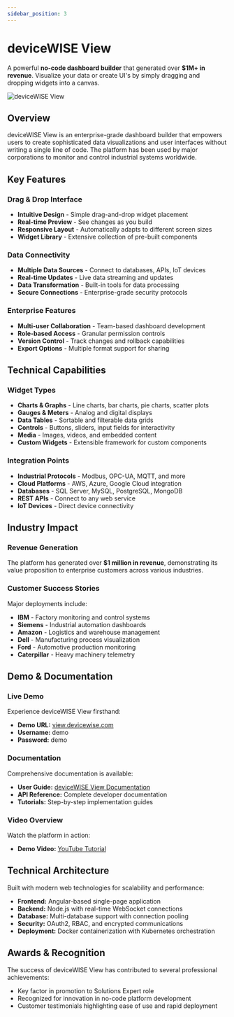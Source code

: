 ```yaml
---
sidebar_position: 3
---
```


# deviceWISE View

A powerful **no-code dashboard builder** that generated over **$1M+ in revenue**. Visualize your data or create UI's by simply dragging and dropping widgets into a canvas.

![deviceWISE View](/assets/screenshots/chrome_EWhfXl9Ecn.png)

## Overview

deviceWISE View is an enterprise-grade dashboard builder that empowers users to create sophisticated data visualizations and user interfaces without writing a single line of code. The platform has been used by major corporations to monitor and control industrial systems worldwide.

## Key Features

### Drag & Drop Interface
- **Intuitive Design** - Simple drag-and-drop widget placement
- **Real-time Preview** - See changes as you build
- **Responsive Layout** - Automatically adapts to different screen sizes
- **Widget Library** - Extensive collection of pre-built components

### Data Connectivity
- **Multiple Data Sources** - Connect to databases, APIs, IoT devices
- **Real-time Updates** - Live data streaming and updates
- **Data Transformation** - Built-in tools for data processing
- **Secure Connections** - Enterprise-grade security protocols

### Enterprise Features
- **Multi-user Collaboration** - Team-based dashboard development
- **Role-based Access** - Granular permission controls
- **Version Control** - Track changes and rollback capabilities
- **Export Options** - Multiple format support for sharing

## Technical Capabilities

### Widget Types
- **Charts & Graphs** - Line charts, bar charts, pie charts, scatter plots
- **Gauges & Meters** - Analog and digital displays
- **Data Tables** - Sortable and filterable data grids
- **Controls** - Buttons, sliders, input fields for interactivity
- **Media** - Images, videos, and embedded content
- **Custom Widgets** - Extensible framework for custom components

### Integration Points
- **Industrial Protocols** - Modbus, OPC-UA, MQTT, and more
- **Cloud Platforms** - AWS, Azure, Google Cloud integration
- **Databases** - SQL Server, MySQL, PostgreSQL, MongoDB
- **REST APIs** - Connect to any web service
- **IoT Devices** - Direct device connectivity

## Industry Impact

### Revenue Generation
The platform has generated over **$1 million in revenue**, demonstrating its value proposition to enterprise customers across various industries.

### Customer Success Stories
Major deployments include:
- **IBM** - Factory monitoring and control systems
- **Siemens** - Industrial automation dashboards  
- **Amazon** - Logistics and warehouse management
- **Dell** - Manufacturing process visualization
- **Ford** - Automotive production monitoring
- **Caterpillar** - Heavy machinery telemetry

## Demo & Documentation

### Live Demo
Experience deviceWISE View firsthand:
- **Demo URL:** [view.devicewise.com](https://view.devicewise.com/login?user=demo&pass=demo)
- **Username:** demo
- **Password:** demo

### Documentation
Comprehensive documentation is available:
- **User Guide:** [deviceWISE View Documentation](https://docs.devicewise.com/Content/Products/GatewayDevelopersGuide/deviceWISE_View/deviceWISE-View.htm)
- **API Reference:** Complete developer documentation
- **Tutorials:** Step-by-step implementation guides

### Video Overview
Watch the platform in action:
- **Demo Video:** [YouTube Tutorial](https://youtu.be/Gh3EXo6ZuYE)

## Technical Architecture

Built with modern web technologies for scalability and performance:
- **Frontend:** Angular-based single-page application
- **Backend:** Node.js with real-time WebSocket connections
- **Database:** Multi-database support with connection pooling
- **Security:** OAuth2, RBAC, and encrypted communications
- **Deployment:** Docker containerization with Kubernetes orchestration

## Awards & Recognition

The success of deviceWISE View has contributed to several professional achievements:
- Key factor in promotion to Solutions Expert role
- Recognized for innovation in no-code platform development
- Customer testimonials highlighting ease of use and rapid deployment
